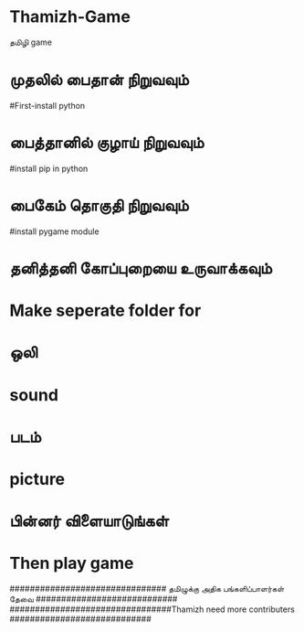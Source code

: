 # Thamizh-Game
 தமிழி  game
 
# முதலில்  பைதான் நிறுவவும்
#First-install python

# பைத்தானில் குழாய் நிறுவவும்
#install pip in python

# பைகேம் தொகுதி நிறுவவும்
#install pygame module

# தனித்தனி கோப்புறையை உருவாக்கவும்
# Make seperate folder for  

# ஒலி
# sound 

# படம்
# picture

# பின்னர் விளையாடுங்கள்
# Then play game
 
############################### தமிழுக்கு அதிக பங்களிப்பாளர்கள் தேவை ############################
################################Thamizh need more contributers ############################
